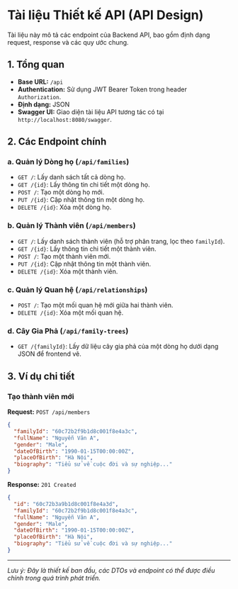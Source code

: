 # Tài liệu Thiết kế API (API Design)

Tài liệu này mô tả các endpoint của Backend API, bao gồm định dạng request, response và các quy ước chung.

## 1. Tổng quan

-   **Base URL:** `/api`
-   **Authentication:** Sử dụng JWT Bearer Token trong header `Authorization`.
-   **Định dạng:** JSON
-   **Swagger UI:** Giao diện tài liệu API tương tác có tại `http://localhost:8080/swagger`.

## 2. Các Endpoint chính

### a. Quản lý Dòng họ (`/api/families`)

-   `GET /`: Lấy danh sách tất cả dòng họ.
-   `GET /{id}`: Lấy thông tin chi tiết một dòng họ.
-   `POST /`: Tạo một dòng họ mới.
-   `PUT /{id}`: Cập nhật thông tin một dòng họ.
-   `DELETE /{id}`: Xóa một dòng họ.

### b. Quản lý Thành viên (`/api/members`)

-   `GET /`: Lấy danh sách thành viên (hỗ trợ phân trang, lọc theo `familyId`).
-   `GET /{id}`: Lấy thông tin chi tiết một thành viên.
-   `POST /`: Tạo một thành viên mới.
-   `PUT /{id}`: Cập nhật thông tin một thành viên.
-   `DELETE /{id}`: Xóa một thành viên.

### c. Quản lý Quan hệ (`/api/relationships`)

-   `POST /`: Tạo một mối quan hệ mới giữa hai thành viên.
-   `DELETE /{id}`: Xóa một mối quan hệ.

### d. Cây Gia Phả (`/api/family-trees`)

-   `GET /{familyId}`: Lấy dữ liệu cây gia phả của một dòng họ dưới dạng JSON để frontend vẽ.

## 3. Ví dụ chi tiết

### Tạo thành viên mới

**Request:** `POST /api/members`

```json
{
  "familyId": "60c72b2f9b1d8c001f8e4a3c",
  "fullName": "Nguyễn Văn A",
  "gender": "Male",
  "dateOfBirth": "1990-01-15T00:00:00Z",
  "placeOfBirth": "Hà Nội",
  "biography": "Tiểu sử về cuộc đời và sự nghiệp..."
}
```

**Response:** `201 Created`

```json
{
  "id": "60c72b3a9b1d8c001f8e4a3d",
  "familyId": "60c72b2f9b1d8c001f8e4a3c",
  "fullName": "Nguyễn Văn A",
  "gender": "Male",
  "dateOfBirth": "1990-01-15T00:00:00Z",
  "placeOfBirth": "Hà Nội",
  "biography": "Tiểu sử về cuộc đời và sự nghiệp..."
}
```

---

*Lưu ý: Đây là thiết kế ban đầu, các DTOs và endpoint có thể được điều chỉnh trong quá trình phát triển.*